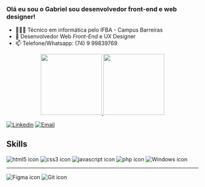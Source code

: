 ### Olá eu sou o Gabriel sou desenvolvedor front-end e web designer!

- 👨🏽‍💻 Técnico em informática pelo IFBA - Campus Barreiras
- 🌱 Desenvolvedor Web _Front-End_ e UX Designer
- 📫 Telefone/Whatsapp: (74) 9 99839769

<div align="center">
  <a href="https://github.com/GabrielVieira14">
  <img height="160em" src="https://github-readme-stats.vercel.app/api?username=GabrielVieira14&show_icons=true&theme=radical&include_all_commits=true&count_private=true"/>

  <img height="160em" src="https://github-readme-stats.vercel.app/api/top-langs/?username=GabrielVieira14&layout=compact&langs_count=7&theme=radical"/>
</div>

<div>

 [![Linkedin](https://img.shields.io/badge/LinkedIn-0077B5?style=for-the-badge&logo=linkedin&logoColor=white)](www.linkedin.com/in/gabrielvieira0) 
 [![Email](	https://img.shields.io/badge/Gmail-D14836?style=for-the-badge&logo=gmail&logoColor=white)](gabrielvieora14.gv@gmail.com)

</div>


## Skills

<div style="display: inline_block">
  <img align="center" alt="html5 icon" src="https://img.shields.io/badge/HTML-F03333?style=for-the-badge&logo=html5&logoColor=white"/> <img align="center" alt="css3 icon" src="https://img.shields.io/badge/CSS-004CE8?style=for-the-badge&logo=css3&logoColor=white"/> <img align="center" alt="javascript icon" src="https://img.shields.io/badge/JavaScript-FFC700?style=for-the-badge&logo=javascript&logoColor=black"/>
  <img align="center" alt="php icon" src="https://img.shields.io/badge/php-484C89?style=for-the-badge&logo=php&logoColor=white"/> <img align="center" alt="Windows icon" src="https://img.shields.io/badge/Windows-0078D6?style=for-the-badge&logo=windows&logoColor=white"/>
<hr/>
  <img align="center" alt="Figma icon" src="https://img.shields.io/badge/Figma-0C9A48?style=for-the-badge&logo=figma&logoColor=white"/> <img align="center" alt="Git icon" src="https://img.shields.io/badge/Git-F05113?style=for-the-badge&logo=git&logoColor=white"/>


 
